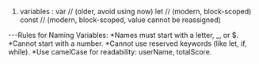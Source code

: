 1. variables :
var    // (older, avoid using now)
let    // (modern, block-scoped)
const  // (modern, block-scoped, value cannot be reassigned)

---Rules for Naming Variables:
*Names must start with a letter, _, or $.
*Cannot start with a number.
*Cannot use reserved keywords (like let, if, while).
*Use camelCase for readability: userName, totalScore.



